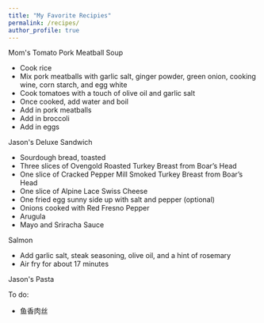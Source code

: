 ```yaml
---
title: "My Favorite Recipies"
permalink: /recipes/
author_profile: true
---
```


Mom's Tomato Pork Meatball Soup
* Cook rice
* Mix pork meatballs with garlic salt, ginger powder, green onion, cooking wine, corn starch, and egg white
* Cook tomatoes with a touch of olive oil and garlic salt
* Once cooked, add water and boil
* Add in pork meatballs
* Add in broccoli
* Add in eggs

Jason's Deluxe Sandwich
* Sourdough bread, toasted
* Three slices of Ovengold Roasted Turkey Breast from Boar’s Head
* One slice of Cracked Pepper Mill Smoked Turkey Breast from Boar’s Head
* One slice of Alpine Lace Swiss Cheese
* One fried egg sunny side up with salt and pepper (optional)
* Onions cooked with Red Fresno Pepper
* Arugula
* Mayo and Sriracha Sauce

Salmon
* Add garlic salt, steak seasoning, olive oil, and a hint of rosemary
* Air fry for about 17 minutes

Jason's Pasta

To do:
* 鱼香肉丝

